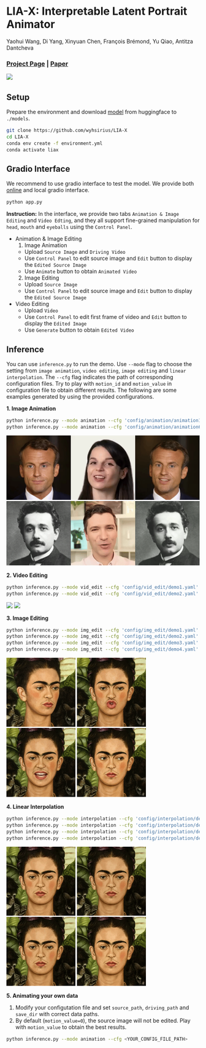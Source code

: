 # LIA-X: Interpretable Latent Portrait Animator
Yaohui Wang, Di Yang, Xinyuan Chen, François Brémond, Yu Qiao, Antitza Dantcheva
### [Project Page](https://wyhsirius.github.io/LIA-X-project/) | [Paper]()

<img src="teaser.gif" width="1000">

## Setup

Prepare the environment and download [model]() from huggingface to `./models`. 

```bash
git clone https://github.com/wyhsirius/LIA-X
cd LIA-X
conda env create -f environment.yml
conda activate liax
```

## Gradio Interface 
We recommend to use gradio interface to test the model. We provide both [online]() and local gradio interface.


```bash
python app.py
```

**Instruction:** In the interface, we provide two tabs `Animation & Image Editing` and `Video Edting`, and they all support fine-grained manipulation for `head`, `mouth` and `eyeballs` using the `Control Panel`.
- Animation & Image Editing
  1. Image Animation
    - Upload `Source Image` and `Driving Video`
    - Use `Control Panel` to edit source image and `Edit` button to display the `Edited Source Image`
    - Use `Animate` button to obtain `Animated Video`
  2. Image Editing
    - Upload `Source Image`
    - Use `Control Panel` to edit source image and `Edit` button to display the `Edited Source Image`
- Video Editing
    - Upload `Video`
    - Use `Control Panel` to edit first frame of video and `Edit` button to display the `Edited Image`
    - Use `Generate` button to obtain `Edited Video`


## Inference
You can use `inference.py` to run the demo. Use `--mode` flag to choose the setting from `image animation`, `video editing`, `image editing` and `linear interpolation`. The `--cfg` flag indicates the path of corresponding configuration files. Try to play with `motion_id` and `motion_value` in configuration file to obtain different results. The following are some examples generated by using the provided configurations.

**1. Image Animation**
```bash
python inference.py --mode animation --cfg 'config/animation/animation1.yaml'
python inference.py --mode animation --cfg 'config/animation/animation6.yaml'
```
<img src="assets/animation1.gif"> <img src="assets/animation6.gif">

**2. Video Editing**
```bash
python inference.py --mode vid_edit --cfg 'config/vid_edit/demo1.yaml' # head rotation
python inference.py --mode vid_edit --cfg 'config/vid_edit/demo2.yaml' # closing eyes
```
<img src="assets/vid_edit1.gif" height="180">     <img src="assets/vid_edit2.gif" height="180">


**3. Image Editing**
```bash
python inference.py --mode img_edit --cfg 'config/img_edit/demo1.yaml'
python inference.py --mode img_edit --cfg 'config/img_edit/demo2.yaml'
python inference.py --mode img_edit --cfg 'config/img_edit/demo3.yaml'
python inference.py --mode img_edit --cfg 'config/img_edit/demo4.yaml'
```
<img src="assets/img_edit1.png" height="180"> <img src="assets/img_edit2.png" height="180"> <img src="assets/img_edit3.png" height="180"> <img src="assets/img_edit4.png" height="180">

**4. Linear Interpolation**
```bash
python inference.py --mode interpolation --cfg 'config/interpolation/demo1.yaml' # head rotation
python inference.py --mode interpolation --cfg 'config/interpolation/demo2.yaml' # pout
python inference.py --mode interpolation --cfg 'config/interpolation/demo5.yaml' # close eyes
python inference.py --mode interpolation --cfg 'config/interpolation/demo6.yaml' # move eyeballs
```
<img src="assets/interpolation1.gif" height="180"> <img src="assets/interpolation2.gif" height="180"> <img src="assets/interpolation5.gif" height="180"> <img src="assets/interpolation6.gif" height="180">

**5. Animating your own data**

1. Modify your configutation file and set `source_path`, `driving_path` and `save_dir` with correct data paths.
2. By default (`motion_value=0`), the source image will not be edited. Play with `motion_value` to obtain the best results.
```bash
python inference.py --mode animation --cfg <YOUR_CONFIG_FILE_PATH>
```

